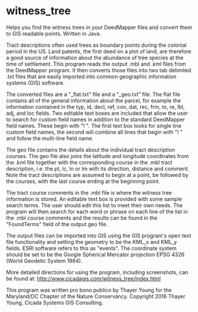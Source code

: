 # witness_tree
Helps you find the witness trees in your DeedMapper files and convert them to GIS readable points. Written in Java.

Tract descriptions often used trees as boundary points during the colonial period in the US. Land patents, the first
deed on a plot of land, are therefore a good source of information about the abundance of tree species at the time of
settlement.  This program reads the output .mbl and .kml files from the DeedMapper program. It then converts those files
into two tab delimited .txt files that are easily imported into common geographic information systems (GIS) software.

The converted files are a "_flat.txt" file and a "_geo.txt" file. The flat file contains all of the general information 
about the parcel, for example the information contained in the typ, id, decl, ref, con, dat, rec, frm, to, re, lbl, adj, 
and loc fields. Two editable text boxes are included that allow the user to search for custom field names in addition to
the standard DeedMapper field names. These begin with "! ". The first text box looks for single line custom field names,
the second will combine all lines that begin with "! " and follow the multi-line field name.

The geo file contains the details about the individual tract description courses. The geo file also joins the latitude 
and longitude coordinates from the .kml file together with the corresponding course in the .mbl tract description, i.e.
the pt, lc, ln or lm with its direction, distance and comment. Note the tract descriptions are assumed to begin at a point, be 
followed by the courses, with the last course ending at the beginning point.

The tract course comments in the .mbl file is where the witness tree information is stored. An editable text box is 
provided with some sample search terms. The user should edit this list to meet their own needs. The program will then 
search for each word or phrase on each line of the list in the .mbl course comments and the results can be found in the 
"FoundTerms" field of the output geo file.

The output files can be imported into GIS using the GIS program's open text file functionality and setting the geometry
to be the KML_x and KML_y fields. ESRI software refers to this as "events". The coordinate system should be set to be
the Google Spherical Mercator projection EPSG 4326 (World Geodetic System 1984).

More detailed directions for using the program, including screenshots, can be found at:
http://www.cicadagis.com/witness_tree/index.html

This program was written pro bono publico by Thayer Young for the Maryland/DC Chapter of the Nature Conservancy. 
Copyright 2016 Thayer Young, Cicada Systems GIS Consulting.
